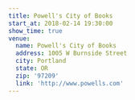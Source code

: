 ```yaml
---
title: Powell's City of Books
start_at: 2018-02-14 19:30:00
show_time: true
venue:
  name: Powell's City of Books
  address: 1005 W Burnside Street
  city: Portland
  state: OR
  zip: '97209'
  link: 'http://www.powells.com'
---
```



